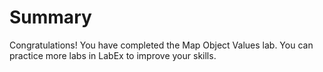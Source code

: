 # Summary

Congratulations! You have completed the Map Object Values lab. You can practice more labs in LabEx to improve your skills.
